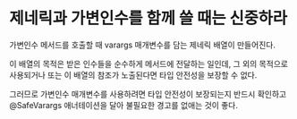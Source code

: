# 제네릭과 가변인수를 함께 쓸 때는 신중하라

가변인수 메서드를 호출할 때 varargs 매개변수를 담는 제네릭 배열이 만들어진다.

이 배열의 목적은 받은 인수들을 순수하게 메서드에 전달하는 일인데, 그 외의 목적으로 사용되거나 또는 이 배열의 참조가 노출된다면 타입 안전성을 보장할 수 없다.

그러므로 가변인수 매개변수를 사용하려면 타입 안전성이 보장되는지 반드시 확인하고 @SafeVarargs 애너테이션을 달아 불필요한 경고를 없애는 것이 좋다.